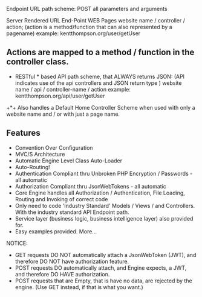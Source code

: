 Endpoint URL path scheme: POST all parameters and arguments

Server Rendered URL End-Point WEB Pages
website name / controller / action; (action is a method/function that can also represented by a pagename)
example:
kentthompson.org/user/getUser

Actions are mapped to a method / function in the controller class.
------

* RESTful * based API path scheme, that ALWAYS returns JSON: (API indicates use of the api controllers and JSON return type )
website name  / api / controller-name / action
example:
kentthompson.org/api/user/getUser

+*+ Also handles a Default Home Controller Scheme when used with only a website name and / or with just a page name.

Features
------------
+ Convention Over Configuration
+ MVC/S Architecture
+ Automatic Engine Level Class Auto-Loader
+ Auto-Routing!
+ Authentication Compliant thru Unbroken PHP Encryption / Passwords - all automatic
+ Authorization Compliant thru JsonWebTokens - all automatic
+ Core Engine handles all Authorization / Authentication, File Loading, Routing and Invoking of correct code
+ Only need to code 'Industry Standard' Models / Views / and Controllers. With the industry standard API Endpoint path.
+ Service layer (business logic, business intelligence layer) also provided for.
+ Easy examples provided. More...

NOTICE:
+ GET requests DO NOT automatically attach a JsonWebToken (JWT), and therefore DO NOT have authorization feature.
+ POST requests DO automatically attach, and Engine expects, a JWT, and therefore DO HAVE authorization.
+ POST requests that are Empty, that is have no data, are rejected by the engine. (Use GET instead, if that is what you want.)